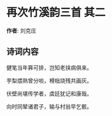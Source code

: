 # 再次竹溪韵三首  其二

**作者**: 刘克庄

## 诗词内容

健笔当年奡可排，岂知老挟病俱来。

芋梨煨熟曾分啖，榾柮烧残共画灰。

伏壁尚堪传学者，虞廷犹记和康哉。

向时同辇诸君子，输与村翁早乞骸。

